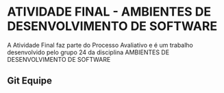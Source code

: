 # ATIVIDADE FINAL - AMBIENTES DE DESENVOLVIMENTO DE SOFTWARE
A Atividade Final faz parte do Processo Avaliativo e é um trabalho desenvolvido pelo grupo 24 da disciplina AMBIENTES DE DESENVOLVIMENTO DE SOFTWARE

## Git Equipe
